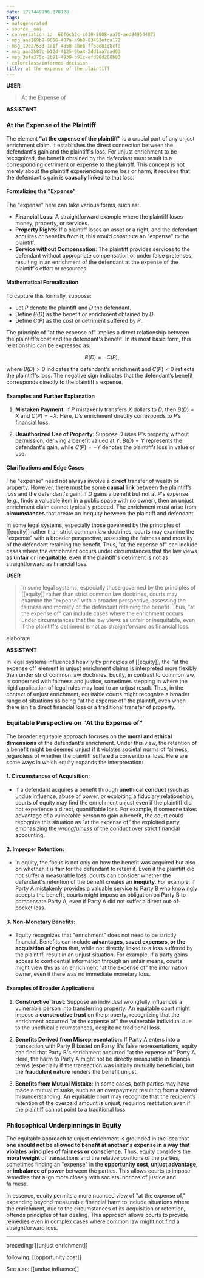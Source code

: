 ```yaml
---
date: 1727449996.078128
tags:
- autogenerated
- source__oai
- conversation_id__66f6cb2c-c610-8008-aa76-aed849544872
- msg_aaa269b9-9056-407a-a9b8-83453efda172
- msg_19e27633-1a1f-4858-abeb-ff58e81c8cfe
- msg_aaa2b87c-b12d-4125-9ba4-2dd1aa7aad93
- msg_3afa375c-2b91-4939-b91c-efd98d268b93
- colorclass/informed-decision
title: at the expense of the plaintiff
---
```


**USER**

> At the Expense of


**ASSISTANT**

### At the Expense of the Plaintiff

The element **"at the expense of the plaintiff"** is a crucial part of any unjust enrichment claim. It establishes the direct connection between the defendant's gain and the plaintiff's loss. For unjust enrichment to be recognized, the benefit obtained by the defendant must result in a corresponding detriment or expense to the plaintiff. This concept is not merely about the plaintiff experiencing some loss or harm; it requires that the defendant's gain is **causally linked** to that loss.

#### Formalizing the "Expense"

The "expense" here can take various forms, such as:

- **Financial Loss**: A straightforward example where the plaintiff loses money, property, or services.
- **Property Rights**: If a plaintiff loses an asset or a right, and the defendant acquires or benefits from it, this would constitute an "expense" to the plaintiff.
- **Service without Compensation**: The plaintiff provides services to the defendant without appropriate compensation or under false pretenses, resulting in an enrichment of the defendant at the expense of the plaintiff’s effort or resources.

#### Mathematical Formalization

To capture this formally, suppose:

- Let $P$ denote the plaintiff and $D$ the defendant.
- Define $B(D)$ as the benefit or enrichment obtained by $D$.
- Define $C(P)$ as the cost or detriment suffered by $P$.

The principle of "at the expense of" implies a direct relationship between the plaintiff's cost and the defendant's benefit. In its most basic form, this relationship can be expressed as:

$$
B(D) = -C(P),
$$

where $B(D) > 0$ indicates the defendant's enrichment and $C(P) < 0$ reflects the plaintiff's loss. The negative sign indicates that the defendant’s benefit corresponds directly to the plaintiff's expense.

#### Examples and Further Explanation

1. **Mistaken Payment**: If $P$ mistakenly transfers $X$ dollars to $D$, then $B(D) = X$ and $C(P) = -X$. Here, $D$’s enrichment directly corresponds to $P$’s financial loss.

2. **Unauthorized Use of Property**: Suppose $D$ uses $P$'s property without permission, deriving a benefit valued at $Y$. $B(D) = Y$ represents the defendant's gain, while $C(P) = -Y$ denotes the plaintiff’s loss in value or use.

#### Clarifications and Edge Cases

The "expense" need not always involve a **direct** transfer of wealth or property. However, there must be some **causal link** between the plaintiff’s loss and the defendant's gain. If $D$ gains a benefit but not at $P$'s expense (e.g., finds a valuable item in a public space with no owner), then an unjust enrichment claim cannot typically proceed. The enrichment must arise from **circumstances** that create an inequity between the plaintiff and defendant.

In some legal systems, especially those governed by the principles of [[equity]] rather than strict common law doctrines, courts may examine the "expense" with a broader perspective, assessing the fairness and morality of the defendant retaining the benefit. Thus, "at the expense of" can include cases where the enrichment occurs under circumstances that the law views as **unfair** or **inequitable**, even if the plaintiff's detriment is not as straightforward as financial loss.


**USER**

> In some legal systems, especially those governed by the principles of [[equity]] rather than strict common law doctrines, courts may examine the "expense" with a broader perspective, assessing the fairness and morality of the defendant retaining the benefit. Thus, "at the expense of" can include cases where the enrichment occurs under circumstances that the law views as unfair or inequitable, even if the plaintiff's detriment is not as straightforward as financial loss.

elaborate


**ASSISTANT**

In legal systems influenced heavily by principles of [[equity]], the "at the expense of" element in unjust enrichment claims is interpreted more flexibly than under strict common law doctrines. Equity, in contrast to common law, is concerned with fairness and justice, sometimes stepping in where the rigid application of legal rules may lead to an unjust result. Thus, in the context of unjust enrichment, equitable courts might recognize a broader range of situations as being "at the expense of" the plaintiff, even when there isn't a direct financial loss or a traditional transfer of property.

### Equitable Perspective on "At the Expense of"

The broader equitable approach focuses on the **moral and ethical dimensions** of the defendant's enrichment. Under this view, the retention of a benefit might be deemed unjust if it violates societal norms of fairness, regardless of whether the plaintiff suffered a conventional loss. Here are some ways in which equity expands the interpretation:

#### 1. **Circumstances of Acquisition**:
   - If a defendant acquires a benefit through **unethical conduct** (such as undue influence, abuse of power, or exploiting a fiduciary relationship), courts of equity may find the enrichment unjust even if the plaintiff did not experience a direct, quantifiable loss. For example, if someone takes advantage of a vulnerable person to gain a benefit, the court could recognize this situation as "at the expense of" the exploited party, emphasizing the *wrongfulness* of the conduct over strict financial accounting.

#### 2. **Improper Retention**:
   - In equity, the focus is not only on how the benefit was acquired but also on whether it is **fair** for the defendant to retain it. Even if the plaintiff did not suffer a measurable loss, courts can consider whether the defendant's retention of the benefit creates an **inequity**. For example, if Party A mistakenly provides a valuable service to Party B who knowingly accepts the benefit, courts might impose an obligation on Party B to compensate Party A, even if Party A did not suffer a direct out-of-pocket loss.

#### 3. **Non-Monetary Benefits**:
   - Equity recognizes that "enrichment" does not need to be strictly financial. Benefits can include **advantages, saved expenses, or the acquisition of rights** that, while not directly linked to a loss suffered by the plaintiff, result in an unjust situation. For example, if a party gains access to confidential information through an unfair means, courts might view this as an enrichment "at the expense of" the information owner, even if there was no immediate monetary loss.

#### Examples of Broader Applications

1. **Constructive Trust**: Suppose an individual wrongfully influences a vulnerable person into transferring property. An equitable court might impose a **constructive trust** on the property, recognizing that the enrichment occurred "at the expense of" the vulnerable individual due to the unethical circumstances, despite no traditional loss.

2. **Benefits Derived from Misrepresentation**: If Party A enters into a transaction with Party B based on Party B's false representations, equity can find that Party B's enrichment occurred "at the expense of" Party A. Here, the harm to Party A might not be directly measurable in financial terms (especially if the transaction was initially mutually beneficial), but the **fraudulent nature** renders the benefit unjust.

3. **Benefits from Mutual Mistake**: In some cases, both parties may have made a mutual mistake, such as an overpayment resulting from a shared misunderstanding. An equitable court may recognize that the recipient’s retention of the overpaid amount is unjust, requiring restitution even if the plaintiff cannot point to a traditional loss.

### Philosophical Underpinnings in Equity

The equitable approach to unjust enrichment is grounded in the idea that **one should not be allowed to benefit at another's expense in a way that violates principles of fairness or conscience**. Thus, equity considers the **moral weight** of transactions and the relative positions of the parties, sometimes finding an "expense" in the **opportunity cost**, **unjust advantage**, or **imbalance of power** between the parties. This allows courts to impose remedies that align more closely with societal notions of justice and fairness.

In essence, equity permits a more nuanced view of "at the expense of," expanding beyond measurable financial harm to include situations where the enrichment, due to the circumstances of its acquisition or retention, offends principles of fair dealing. This approach allows courts to provide remedies even in complex cases where common law might not find a straightforward loss.


---

preceding: [[unjust enrichment]]  


following: [[opportunity cost]]

See also: [[undue influence]]